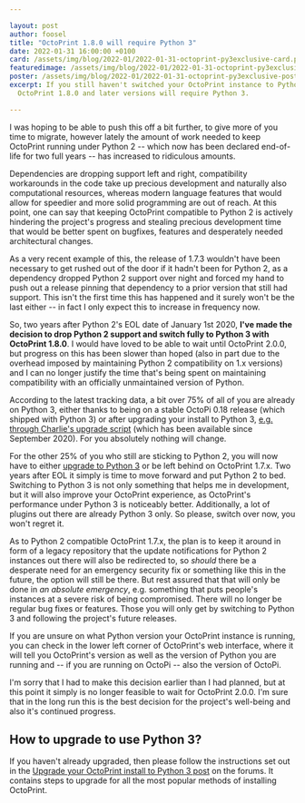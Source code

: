 ```yaml
---

layout: post
author: foosel
title: "OctoPrint 1.8.0 will require Python 3"
date: 2022-01-31 16:00:00 +0100
card: /assets/img/blog/2022-01/2022-01-31-octoprint-py3exclusive-card.png
featuredimage: /assets/img/blog/2022-01/2022-01-31-octoprint-py3exclusive-card.png
poster: /assets/img/blog/2022-01/2022-01-31-octoprint-py3exclusive-poster.png
excerpt: If you still haven't switched your OctoPrint instance to Python 3, now is the time.
  OctoPrint 1.8.0 and later versions will require Python 3.

---
```


I was hoping to be able to push this off a bit further, to give more of you time to migrate,
however lately the amount of work needed to keep OctoPrint running under Python 2 -- which
now has been declared end-of-life for two full years -- has increased to ridiculous amounts.

Dependencies are dropping support left and right, compatibility workarounds in the code
take up precious development and naturally also computational resources, whereas modern
language features that would allow for speedier and more solid programming are out of
reach. At this point, one can say that keeping OctoPrint compatible to Python 2 is actively
hindering the project's progress and stealing precious development time that would be
better spent on bugfixes, features and desperately needed architectural changes.

As a very recent example of this, the release of 1.7.3 wouldn't have been necessary to 
get rushed out of the door if it hadn't been for Python 2, as a dependency 
dropped Python 2 support over night and forced my hand to push out a release pinning that 
dependency to a prior version that still had support. This isn't the first time
this has happened and it surely won't be the last either -- in fact I only expect this to
increase in frequency now.

So, two years after Python 2's EOL date of January 1st 2020, **I've made the decision
to drop Python 2 support and switch fully to Python 3 with OctoPrint 1.8.0**. I would have
loved to be able to wait until OctoPrint 2.0.0, but progress on this has been slower than
hoped (also in part due to the overhead imposed by maintaining Python 2 compatibility
on 1.x versions) and I can no longer justify the time that's being spent on maintaining
compatibility with an officially unmaintained version of Python.

According to the latest tracking data, a bit over 75% of all of you are already on Python 3,
either thanks to being on a stable OctoPi 0.18 release (which shipped with Python 3) or
after upgrading your install to Python 3, [e.g. through Charlie's upgrade script](https://octoprint.org/blog/2020/09/10/upgrade-to-py3/)
(which has been available since September 2020). For you absolutely nothing will change.

For the other 25% of you who still are sticking to Python 2, you will now have to either
[upgrade to Python 3](https://community.octoprint.org/t/upgrading-your-octoprint-install-to-python-3/35158) or be left behind on OctoPrint 1.7.x. Two years after 
EOL it simply is time to move forward and put Python 2 to bed. Switching to Python 3 is not only something that helps
me in development, but it will also improve your OctoPrint experience, as OctoPrint's
performance under Python 3 is noticeably better. Additionally, a lot of plugins out there are 
already Python 3 only. So please, switch over now, you won't regret it.

As to Python 2 compatible OctoPrint 1.7.x, the plan is to keep it around in form of a 
legacy repository that the update notifications for Python 2 instances out there will
also be redirected to, so *should* there be a desperate need for an emergency security
fix or something like this in the future, the option will still be there. But rest assured
that that will only be done in *an absolute emergency*, e.g. something that puts people's 
instances at a severe risk of being compromised. There will no longer be regular bug fixes or features.
Those you will only get by switching to Python 3 and following the project's future releases.

If you are unsure on what Python version your OctoPrint instance is running, you can check
in the lower left corner of OctoPrint's web interface, where it will tell you OctoPrint's
version as well as the version of Python you are running and -- if you are running on 
OctoPi -- also the version of OctoPi.

I'm sorry that I had to make this decision earlier than I had planned, but at this point
it simply is no longer feasible to wait for OctoPrint 2.0.0. I'm sure that in the long
run this is the best decision for the project's well-being and also it's continued
progress.

## How to upgrade to use Python 3?

If you haven't already upgraded, then please follow the instructions set out in the
[Upgrade your OctoPrint install to Python 3 post](https://community.octoprint.org/t/upgrading-your-octoprint-install-to-python-3/35158)
on the forums. It contains steps to upgrade for all the most popular methods of installing OctoPrint.

